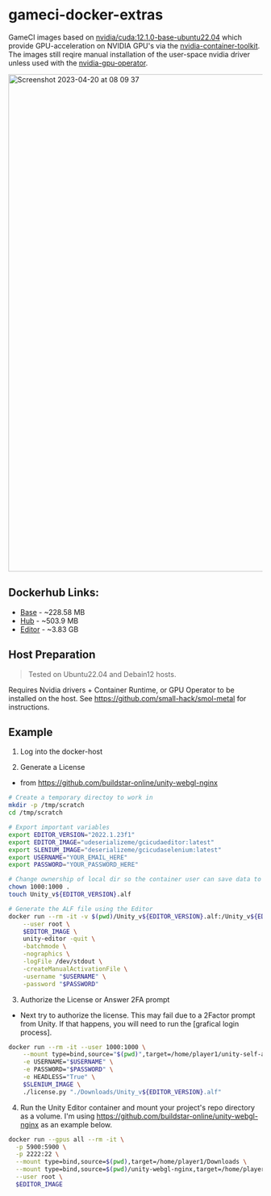 # gameci-docker-extras

GameCI images based on [nvidia/cuda:12.1.0-base-ubuntu22.04](https://hub.docker.com/layers/nvidia/cuda/12.1.0-base-ubuntu22.04/images/sha256-972305a2572b3d905756c3ee60364277834d1955d7c8ff4c331e27e4dac9c5cc?context=explore) which provide GPU-acceleration on NVIDIA GPU's via the [nvidia-container-toolkit](https://docs.nvidia.com/datacenter/cloud-native/container-toolkit/overview.html). The images still reqire manual installation of the user-space nvidia driver unless used with the [nvidia-gpu-operator](https://docs.nvidia.com/datacenter/cloud-native/gpu-operator/overview.html).

<img width="986" alt="Screenshot 2023-04-20 at 08 09 37" src="https://user-images.githubusercontent.com/84841307/233273510-3e01bb58-1dd6-4e1c-9a0e-405ba8f74dbd.png">

## Dockerhub Links:

- [Base](https://hub.docker.com/repository/docker/deserializeme/gcicudabase) - ~228.58 MB
- [Hub](https://hub.docker.com/repository/docker/deserializeme/gcicudahub) - ~503.9 MB
- [Editor](https://hub.docker.com/repository/docker/deserializeme/gcicudaeditor) - ~3.83 GB

## Host Preparation

> Tested on Ubuntu22.04 and Debain12 hosts.

Requires Nvidia drivers + Container Runtime, or GPU Operator to be installed on the host. See https://github.com/small-hack/smol-metal for instructions.

## Example

1. Log into the docker-host

2. Generate a License
  - from https://github.com/buildstar-online/unity-webgl-nginx

  ```bash
  # Create a temporary directoy to work in
  mkdir -p /tmp/scratch
  cd /tmp/scratch

  # Export important variables
  export EDITOR_VERSION="2022.1.23f1"
  export EDITOR_IMAGE="udeserializeme/gcicudaeditor:latest"
  export SLENIUM_IMAGE="deserializeme/gcicudaselenium:latest"
  export USERNAME="YOUR_EMAIL_HERE"
  export PASSWORD="YOUR_PASSWORD_HERE"
  
  # Change ownership of local dir so the container user can save data to mounted volumes
  chown 1000:1000 .
  touch Unity_v${EDITOR_VERSION}.alf

  # Generate the ALF file using the Editor 
  docker run --rm -it -v $(pwd)/Unity_v${EDITOR_VERSION}.alf:/Unity_v${EDITOR_VERSION}.alf \
      --user root \
      $EDITOR_IMAGE \
      unity-editor -quit \
      -batchmode \
      -nographics \
      -logFile /dev/stdout \
      -createManualActivationFile \
      -username "$USERNAME" \
      -password "$PASSWORD"
  ```
  
3. Authorize the License or Answer 2FA prompt
  - Next try to authorize the license. This may fail due to a 2Factor prompt from Unity. If that happens, you will need to run the [grafical login process].

  ```bash
  docker run --rm -it --user 1000:1000 \
      --mount type=bind,source="$(pwd)",target=/home/player1/unity-self-auth/Downloads \
      -e USERNAME="$USERNAME" \
      -e PASSWORD="$PASSWORD" \
      -e HEADLESS="True" \
      $SLENIUM_IMAGE \
      ./license.py "./Downloads/Unity_v${EDITOR_VERSION}.alf"
  ```
  
4. Run the Unity Editor container and mount your project's repo directory as a volume. I'm using https://github.com/buildstar-online/unity-webgl-nginx as an example below.

  ```bash
  docker run --gpus all --rm -it \
    -p 5900:5900 \
    -p 2222:22 \
    --mount type=bind,source=$(pwd),target=/home/player1/Downloads \
    --mount type=bind,source=$(pwd)/unity-webgl-nginx,target=/home/player1/unity-webgl-nginx \
    --user root \
    $EDITOR_IMAGE
  ```
